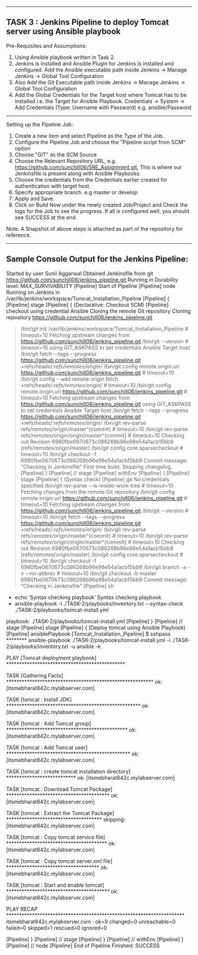 -------------------------------------------------------------------------------------------------
TASK 3 : Jenkins Pipeline to deploy Tomcat server using Ansible playbook
-------------------------------------------------------------------------------------------------

Pre-Requisites and Assumptions:

1. Using Ansible playbook written in Task 2.
2. Jenkins is installed and Ansible Plugin for Jenkins is installed and configured. Add the Ansible executable path inside Jenkins -> Manage Jenkins -> Global Tool Configuration
3. Also Add the Git Executable path inside Jenkins -> Manage Jenkins -> Global Tool Configuration
4. Add the Global Credentials for the Target host where Tomcat has to be installed i.e. the Target for Ansible Playbook. Credentials -> System -> Add Credentials (Type: Username with Password) e.g. ansible/Password

-------------------------------------------------------------------------------------------------

Setting up the Pipeline Job:

1. Create a new item and select Pipeline as the Type of the Job.
2. Configure the Pipeline Job and choose the "Pipeline script from SCM" option
3. Choose "GIT" as the SCM Source
4. Choose the Relevant Repository URL, e.g. https://github.com/sunchill06/SRE_Assignment.git, This is where our Jenkinsfile is present along with Ansible Playbooks.
5. Choose the credentials from the Credentials earlier created for authentication with target host.
6. Specify appropriate branch .e.g master or develop
7. Apply and Save.
8. Click on Build Now under the newly created Job/Project and Check the logs for the Job to see the progress. If all is configured well, you should see SUCCESS at the end.

Note: A Snapshot of above steps is attached as part of the repository for reference.

-------------------------------------------------------------------------------------------------
Sample Console Output for the Jenkins Pipeline:
---------------------------------------------------------------------------------------------------------------

Started by user Sunil Aggarwal
Obtained Jenkinsfile from git https://github.com/sunchill06/jenkins_pipeline.git
Running in Durability level: MAX_SURVIVABILITY
[Pipeline] Start of Pipeline
[Pipeline] node
Running on Jenkins in /var/lib/jenkins/workspace/Tomcat_Installation_Pipeline
[Pipeline] {
[Pipeline] stage
[Pipeline] { (Declarative: Checkout SCM)
[Pipeline] checkout
using credential Ansible
Cloning the remote Git repository
Cloning repository https://github.com/sunchill06/jenkins_pipeline.git
 > /bin/git init /var/lib/jenkins/workspace/Tomcat_Installation_Pipeline # timeout=10
Fetching upstream changes from https://github.com/sunchill06/jenkins_pipeline.git
 > /bin/git --version # timeout=10
using GIT_ASKPASS to set credentials Ansible Target host
 > /bin/git fetch --tags --progress https://github.com/sunchill06/jenkins_pipeline.git +refs/heads/*:refs/remotes/origin/*
 > /bin/git config remote.origin.url https://github.com/sunchill06/jenkins_pipeline.git # timeout=10
 > /bin/git config --add remote.origin.fetch +refs/heads/*:refs/remotes/origin/* # timeout=10
 > /bin/git config remote.origin.url https://github.com/sunchill06/jenkins_pipeline.git # timeout=10
Fetching upstream changes from https://github.com/sunchill06/jenkins_pipeline.git
using GIT_ASKPASS to set credentials Ansible Target host
 > /bin/git fetch --tags --progress https://github.com/sunchill06/jenkins_pipeline.git +refs/heads/*:refs/remotes/origin/*
 > /bin/git rev-parse refs/remotes/origin/master^{commit} # timeout=10
 > /bin/git rev-parse refs/remotes/origin/origin/master^{commit} # timeout=10
Checking out Revision 6980fbe0670673c086268b96e98e54a1acb15bb9 (refs/remotes/origin/master)
 > /bin/git config core.sparsecheckout # timeout=10
 > /bin/git checkout -f 6980fbe0670673c086268b96e98e54a1acb15bb9
Commit message: "Checking in Jenkinsfile"
First time build. Skipping changelog.
[Pipeline] }
[Pipeline] // stage
[Pipeline] withEnv
[Pipeline] {
[Pipeline] stage
[Pipeline] { (Syntax check)
[Pipeline] git
No credentials specified
 > /bin/git rev-parse --is-inside-work-tree # timeout=10
Fetching changes from the remote Git repository
 > /bin/git config remote.origin.url https://github.com/sunchill06/jenkins_pipeline.git # timeout=10
Fetching upstream changes from https://github.com/sunchill06/jenkins_pipeline.git
 > /bin/git --version # timeout=10
 > /bin/git fetch --tags --progress https://github.com/sunchill06/jenkins_pipeline.git +refs/heads/*:refs/remotes/origin/*
 > /bin/git rev-parse refs/remotes/origin/master^{commit} # timeout=10
 > /bin/git rev-parse refs/remotes/origin/origin/master^{commit} # timeout=10
Checking out Revision 6980fbe0670673c086268b96e98e54a1acb15bb9 (refs/remotes/origin/master)
 > /bin/git config core.sparsecheckout # timeout=10
 > /bin/git checkout -f 6980fbe0670673c086268b96e98e54a1acb15bb9
 > /bin/git branch -a -v --no-abbrev # timeout=10
 > /bin/git checkout -b master 6980fbe0670673c086268b96e98e54a1acb15bb9
Commit message: "Checking in Jenkinsfile"
[Pipeline] sh
+ echo 'Syntax checking playbook'
Syntax checking playbook
+ ansible-playbook -i ./TASK-2/playbooks/inventory.txt --syntax-check ./TASK-2/playbooks/tomcat-install.yml

playbook: ./TASK-2/playbooks/tomcat-install.yml
[Pipeline] }
[Pipeline] // stage
[Pipeline] stage
[Pipeline] { (Deploy tomcat using Ansible Playbook)
[Pipeline] ansiblePlaybook
[Tomcat_Installation_Pipeline] $ sshpass ******** ansible-playbook ./TASK-2/playbooks/tomcat-install.yml -i ./TASK-2/playbooks/inventory.txt -u ansible -k

PLAY [Tomcat deployment playbook] **********************************************

TASK [Gathering Facts] *********************************************************
ok: [itsmebharat842c.mylabserver.com]

TASK [tomcat : Install JDK] ****************************************************
ok: [itsmebharat842c.mylabserver.com]

TASK [tomcat : Add Tomcat group] ***********************************************
ok: [itsmebharat842c.mylabserver.com]

TASK [tomcat : Add Tomcat user] ************************************************
ok: [itsmebharat842c.mylabserver.com]

TASK [tomcat : create tomcat installation directory] ***************************
ok: [itsmebharat842c.mylabserver.com]

TASK [tomcat : Download Tomcat Package] ****************************************
ok: [itsmebharat842c.mylabserver.com]

TASK [tomcat : Extract the Tomcat Package] *************************************
skipping: [itsmebharat842c.mylabserver.com]

TASK [tomcat : Copy tomcat service file] ***************************************
ok: [itsmebharat842c.mylabserver.com]

TASK [tomcat : Copy tomcat server.xml file] ************************************
ok: [itsmebharat842c.mylabserver.com]

TASK [tomcat : Start and enable tomcat] ****************************************
ok: [itsmebharat842c.mylabserver.com]

PLAY RECAP *********************************************************************
itsmebharat842c.mylabserver.com : ok=9    changed=0    unreachable=0    failed=0    skipped=1    rescued=0    ignored=0   

[Pipeline] }
[Pipeline] // stage
[Pipeline] }
[Pipeline] // withEnv
[Pipeline] }
[Pipeline] // node
[Pipeline] End of Pipeline
Finished: SUCCESS
